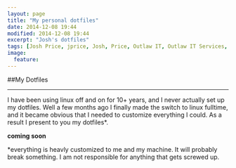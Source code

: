 ```yaml
---
layout: page
title: "My personal dotfiles"
date: 2014-12-08 19:44
modified: 2014-12-08 19:44
excerpt: "Josh's dotfiles"
tags: [Josh Price, jprice, Josh, Price, Outlaw IT, Outlaw IT Services, IT Services, dotfiles]
image:
  feature:
---
```


##My Dotfiles
___
I have been using linux off and on for 10+ years, and I never actually set up my dotfiles. Well a few months ago I finally made the switch to linux fulltime, and it became obvious that I needed to customize everything I could. As a result I present to you my dotfiles*.

**coming soon**







*everything is heavly customized to me and my machine. It will probably break something. I am not responsible for anything that gets screwed up.
